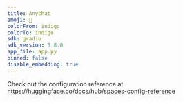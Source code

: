 ```yaml
---
title: Anychat
emoji: 🏢
colorFrom: indigo
colorTo: indigo
sdk: gradio
sdk_version: 5.8.0
app_file: app.py
pinned: false
disable_embedding: true
---
```


Check out the configuration reference at https://huggingface.co/docs/hub/spaces-config-reference